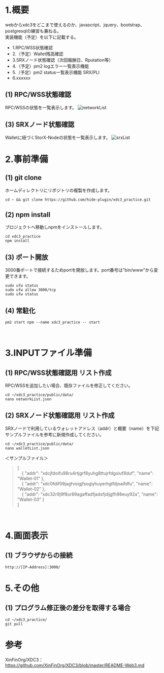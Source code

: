 # 1.概要
webからxdc3をどこまで使えるのか、javascript、jquery、bootstrap、postgresqlの練習も兼ねる。<br>
実装機能（予定）を以下に記載する。<br>
* 1.RPC/WSS状態確認<br>
* 2.（予定）Wallet残高確認<br>
* 3.SRXノード状態確認（次回報酬日、Rputation等）
* 4.（予定）pm2 logエラー一覧表示機能<br>
* 5.（予定）pm2 status一覧表示機能 SRX/PLI<br>
* 6.xxxxxx

## (1) RPC/WSS状態確認
RPC/WSSの状態を一覧表示します。
![networkList](https://github.com/hide-plugin/xdc3_practice/assets/155524286/636246d7-46fa-4054-81f6-1c94453dec8d)<br>

## (3) SRXノード状態確認
Walletに紐づくStorX-Nodeの状態を一覧表示します。
![srxList](https://github.com/hide-plugin/xdc3_practice/assets/155524286/549ba21d-0298-45bd-8021-fa188f82733d)<br>

# 2.事前準備
## (1) git clone
ホームディレクトリにリポジトリの複製を作成します。
```
cd ~ && git clone https://github.com/hide-plugin/xdc3_practice.git
```
## (2) npm install
プロジェクトへ移動しnpmをインストールします。
```
cd xdc3_practice
npm install
```
## (3) ポート開放
3000番ポートで接続するためportを開放します。port番号は"bin/www"から変更できます。
```
sudo ufw status
sudo ufw allow 3000/tcp
sudo ufw status
```
## (4) 常駐化
```
pm2 start npm --name xdc3_practice -- start
```
<br>

# 3.INPUTファイル準備
## (1) RPC/WSS状態確認用 リスト作成
RPC/WSSを追加したい場合、既存ファイルを修正してください。
```
cd ~/xdc3_practice/public/data/
nano networkList.json
```
## (2) SRXノード状態確認用 リスト作成
SRXノードで利用しているウォレットアドレス（addr）と概要（name）を下記サンプルファイルを参考に新規作成してください。
```
cd ~/xdc3_practice/public/data/
nano walletList.json
```
＜サンプルファイル＞
> [<br>
> &emsp;{ "addr": "xdcjfdoifu98ru4rtjgrf8yuhg8ttujrfdgoiuf8duf", "name": "Wallet-01" },<br>
> &emsp;{ "addr": "xdc0fdif09jagfvoigjfsogiyhuyerhglfdjoaifdfu", "name": "Wallet-02" },<br>
> &emsp;{ "addr": "xdc32r9j9f8ur89agaffadfjadsfjdijgfh98euy92a", "name": "Wallet-03" }<br>
> ]<br>
<br>

# 4.画面表示
## (1) ブラウザからの接続
```
http://[IP-Address]:3000/
```

# 5.その他
## (1) プログラム修正後の差分を取得する場合
```
cd ~/xdc3_practice/
git pull
```
# 参考
XinFinOrg/XDC3：https://github.com/XinFinOrg/XDC3/blob/master/README-Web3.md
